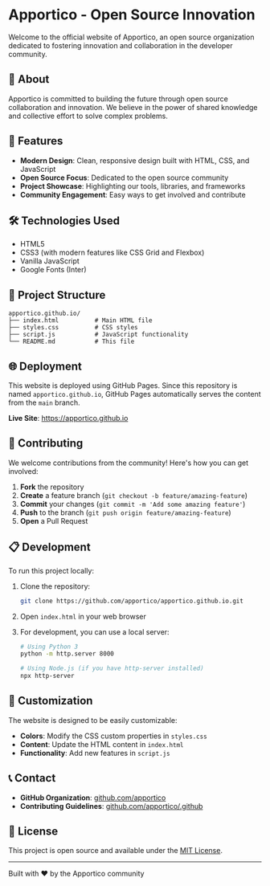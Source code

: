 # Apportico - Open Source Innovation

Welcome to the official website of Apportico, an open source organization dedicated to fostering innovation and collaboration in the developer community.

## 🌟 About

Apportico is committed to building the future through open source collaboration and innovation. We believe in the power of shared knowledge and collective effort to solve complex problems.

## 🚀 Features

- **Modern Design**: Clean, responsive design built with HTML, CSS, and JavaScript
- **Open Source Focus**: Dedicated to the open source community
- **Project Showcase**: Highlighting our tools, libraries, and frameworks
- **Community Engagement**: Easy ways to get involved and contribute

## 🛠️ Technologies Used

- HTML5
- CSS3 (with modern features like CSS Grid and Flexbox)
- Vanilla JavaScript
- Google Fonts (Inter)

## 📁 Project Structure

```
apportico.github.io/
├── index.html          # Main HTML file
├── styles.css          # CSS styles
├── script.js           # JavaScript functionality
└── README.md           # This file
```

## 🌐 Deployment

This website is deployed using GitHub Pages. Since this repository is named `apportico.github.io`, GitHub Pages automatically serves the content from the `main` branch.

**Live Site**: https://apportico.github.io

## 🤝 Contributing

We welcome contributions from the community! Here's how you can get involved:

1. **Fork** the repository
2. **Create** a feature branch (`git checkout -b feature/amazing-feature`)
3. **Commit** your changes (`git commit -m 'Add some amazing feature'`)
4. **Push** to the branch (`git push origin feature/amazing-feature`)
5. **Open** a Pull Request

## 📋 Development

To run this project locally:

1. Clone the repository:
   ```bash
   git clone https://github.com/apportico/apportico.github.io.git
   ```

2. Open `index.html` in your web browser

3. For development, you can use a local server:
   ```bash
   # Using Python 3
   python -m http.server 8000
   
   # Using Node.js (if you have http-server installed)
   npx http-server
   ```

## 🎨 Customization

The website is designed to be easily customizable:

- **Colors**: Modify the CSS custom properties in `styles.css`
- **Content**: Update the HTML content in `index.html`
- **Functionality**: Add new features in `script.js`

## 📞 Contact

- **GitHub Organization**: [github.com/apportico](https://github.com/apportico)
- **Contributing Guidelines**: [github.com/apportico/.github](https://github.com/apportico/.github)

## 📄 License

This project is open source and available under the [MIT License](LICENSE).

---

Built with ❤️ by the Apportico community
